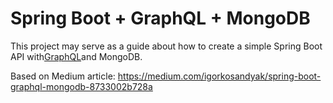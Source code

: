 # Spring Boot + GraphQL + MongoDB
This project may serve as a guide about how to create a simple Spring Boot API with[GraphQL](http://graphql.org/learn)and MongoDB.

Based on Medium article:
https://medium.com/igorkosandyak/spring-boot-graphql-mongodb-8733002b728a 